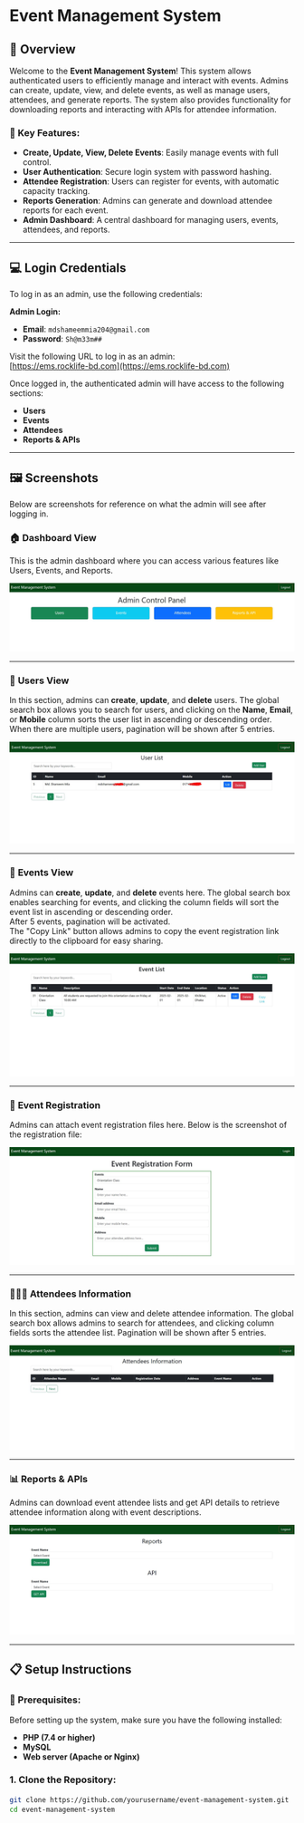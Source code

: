 # Event Management System

## 🚀 Overview

Welcome to the **Event Management System**! This system allows authenticated users to efficiently manage and interact with events. Admins can create, update, view, and delete events, as well as manage users, attendees, and generate reports. The system also provides functionality for downloading reports and interacting with APIs for attendee information.

### 🔑 Key Features:

- **Create, Update, View, Delete Events**: Easily manage events with full control.
- **User Authentication**: Secure login system with password hashing.
- **Attendee Registration**: Users can register for events, with automatic capacity tracking.
- **Reports Generation**: Admins can generate and download attendee reports for each event.
- **Admin Dashboard**: A central dashboard for managing users, events, attendees, and reports.

---

## 💻 Login Credentials

To log in as an admin, use the following credentials:

**Admin Login:**
- **Email**: `mdshameemmia204@gmail.com`
- **Password**: `Sh@m33m##`

Visit the following URL to log in as an admin:  
[https://ems.rocklife-bd.com](https://ems.rocklife-bd.com)

Once logged in, the authenticated admin will have access to the following sections:
- **Users**
- **Events**
- **Attendees**
- **Reports & APIs**

---

## 🖼️ Screenshots

Below are screenshots for reference on what the admin will see after logging in.

### 🏠 **Dashboard View**  
This is the admin dashboard where you can access various features like Users, Events, and Reports.

![Admin Dashboard](readme_images/dashboard.jpg)

---

### 👥 **Users View**  
In this section, admins can **create**, **update**, and **delete** users. The global search box allows you to search for users, and clicking on the **Name**, **Email**, or **Mobile** column sorts the user list in ascending or descending order.  
When there are multiple users, pagination will be shown after 5 entries.

![User List](readme_images/users.jpg)

---

### 🎉 **Events View**  
Admins can **create**, **update**, and **delete** events here. The global search box enables searching for events, and clicking the column fields will sort the event list in ascending or descending order.  
After 5 events, pagination will be activated.  
The "Copy Link" button allows admins to copy the event registration link directly to the clipboard for easy sharing.

![Event List](readme_images/events.jpg)

---

### 📝 **Event Registration**  
Admins can attach event registration files here. Below is the screenshot of the registration file:

![Event Registration](readme_images/registration.jpg)

---

### 🧑‍🤝‍🧑 **Attendees Information**  
In this section, admins can view and delete attendee information. The global search box allows admins to search for attendees, and clicking column fields sorts the attendee list. Pagination will be shown after 5 entries.

![Attendees Information](readme_images/attendees.jpg)

---

### 📊 **Reports & APIs**  
Admins can download event attendee lists and get API details to retrieve attendee information along with event descriptions.

![Reports & APIs](readme_images/apis.jpg)

---

## 📋 Setup Instructions

### 🔧 Prerequisites:
Before setting up the system, make sure you have the following installed:
- **PHP (7.4 or higher)**
- **MySQL**
- **Web server (Apache or Nginx)**

### 1. Clone the Repository:

```bash
git clone https://github.com/yourusername/event-management-system.git
cd event-management-system
